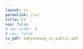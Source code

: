 ```yaml
---
layout: cv
permalink: /cv/
title: CV
nav: false
# nav_order: 4
# nav: false
cv_pdf: dahyunkang_cv_public.pdf
---
```

